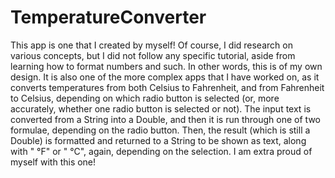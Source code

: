 # TemperatureConverter
This app is one that I created by myself! Of course, I did research on various concepts, but I did not follow any specific tutorial, aside from learning how to format numbers and such.  In other words, this is of my own design.  It is also one of the more complex apps that I have worked on, as it converts temperatures from both Celsius to Fahrenheit, and from Fahrenheit to Celsius, depending on which radio button is selected (or, more accurately, whether one radio button is selected or not).  The input text is converted from a String into a Double, and then it is run through one of two formulae, depending on the radio button.  Then, the result (which is still a Double) is formatted and returned to a String to be shown as text, along with " °F" or " °C", again, depending on the selection.  I am extra proud of myself with this one!
